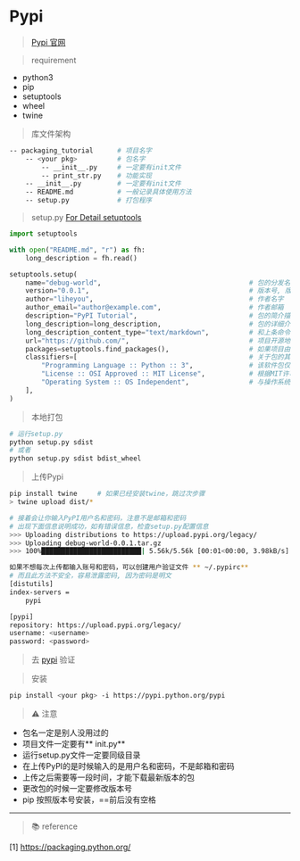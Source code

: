 # Pypi

> [Pypi 官网](https://pypi.org/)

> requirement

- python3
- pip
- setuptools
- wheel
- twine

> 库文件架构
```bash
-- packaging_tutorial      # 项目名字
    -- <your pkg>          # 包名字
        -- __init__.py     # 一定要有init文件
        -- print_str.py    # 功能实现
    -- __init__.py         # 一定要有init文件
    -- README.md           # 一般记录具体使用方法
    -- setup.py            # 打包程序
```

> setup.py [For Detail setuptools](https://packaging.python.org/guides/distributing-packages-using-setuptools/)

```python
import setuptools

with open("README.md", "r") as fh:
    long_description = fh.read()

setuptools.setup(
    name="debug-world",                                     # 包的分发名称，使用字母、数字、_、-
    version="0.0.1",                                        # 版本号, 版本号规范：https://www.python.org/dev/peps/pep-0440/
    author="liheyou",                                       # 作者名字
    author_email="author@example.com",                      # 作者邮箱
    description="PyPI Tutorial",                            # 包的简介描述
    long_description=long_description,                      # 包的详细介绍(一般通过加载README.md)
    long_description_content_type="text/markdown",          # 和上条命令配合使用，声明加载的是markdown文件
    url="https://github.com/",                              # 项目开源地址，我这里写的是同性交友官网，大家可以写自己真实的开源网址
    packages=setuptools.find_packages(),                    # 如果项目由多个文件组成，我们可以使用find_packages()自动发现所有包和子包，而不是手动列出每个包，在这种情况下，包列表将是example_pkg
    classifiers=[                                           # 关于包的其他元数据(metadata)
        "Programming Language :: Python :: 3",              # 该软件包仅与Python3兼容
        "License :: OSI Approved :: MIT License",           # 根据MIT许可证开源
        "Operating System :: OS Independent",               # 与操作系统无关
    ],
)
```

> 本地打包

```bash
# 运行setup.py
python setup.py sdist
# 或者
python setup.py sdist bdist_wheel
```

> 上传Pypi

```bash
pip install twine     # 如果已经安装twine，跳过次步骤
> twine upload dist/*

# 接着会让你输入PyPI用户名和密码，注意不是邮箱和密码
# 出现下面信息说明成功，如有错误信息，检查setup.py配置信息
>>> Uploading distributions to https://upload.pypi.org/legacy/
>>> Uploading debug-world-0.0.1.tar.gz 
>>> 100%█████████████████████████| 5.56k/5.56k [00:01<00:00, 3.98kB/s]

如果不想每次上传都输入账号和密码，可以创建用户验证文件 ** ~/.pypirc**
# 而且此方法不安全，容易泄露密码, 因为密码是明文
[distutils]
index-servers =
    pypi

[pypi]
repository: https://upload.pypi.org/legacy/
username: <username>
password: <password>
```

> 去 [pypi](https://pypi.org/) 验证

> 安装

```bash
pip install <your pkg> -i https://pypi.python.org/pypi
```

> ⚠️ 注意

- 包名一定是别人没用过的
- 项目文件一定要有** init.py**
- 运行setup.py文件一定要同级目录
- 在上传PyPI的是时候输入的是用户名和密码，不是邮箱和密码
- 上传之后需要等一段时间，才能下载最新版本的包
- 更改包的时候一定要修改版本号
- pip 按照版本号安装，==前后没有空格

---

> 📚 reference

[1] https://packaging.python.org/